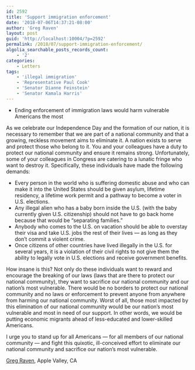 ```yaml
---
id: 2592
title: 'Support immigration enforcement'
date: '2018-07-06T14:37:21-08:00'
author: 'Greg Raven'
layout: post
guid: 'http://localhost:10004/?p=2592'
permalink: /2018/07/support-immigration-enforcement/
algolia_searchable_posts_records_count:
    - '2'
categories:
    - Letters
tags:
    - 'illegal immigration'
    - 'Representative Paul Cook'
    - 'Senator Dianne Feinstein'
    - 'Senator Kamala Harris'
---
```


- Ending enforcement of immigration laws would harm vulnerable Americans the most

As we celebrate our Independence Day and the formation of our nation, it is necessary to remember that we are part of a national community and that a growing, reckless movement aims to eliminate it. A nation exists to serve and protect those who belong to it. You and your colleagues have a duty to protect our national community and ensure it remains strong. Unfortunately, some of your colleagues in Congress are catering to a lunatic fringe who want to destroy it. Specifically, these individuals have made the following demands:

- Every person in the world who is suffering domestic abuse and who can make it into the United States should be given asylum, lifetime residency, a lifetime work permit and a pathway to become a voter in U.S. elections.
- Any illegal alien who has a baby born inside the U.S. (with the baby currently given U.S. citizenship) should not have to go back home because that would be “separating families.”
- Anybody who comes to the U.S. on vacation should be able to overstay their visa and take U.S. jobs the rest of their lives — as long as they don’t commit a violent crime.
- Once citizens of other countries have lived illegally in the U.S. for several years, it is a violation of their civil rights to not give them the ability to legally vote in U.S. elections and receive government benefits.

How insane is this? Not only do these individuals want to reward and encourage the breaking of our laws (laws that are there to protect our national community), they want to sacrifice our national community and our nation’s most vulnerable. There would be no borders to protect our national community and no laws or enforcement to prevent anyone from anywhere from harming our national community. Worst of all, those most impacted by this elimination of our national community would be our nation’s most vulnerable and most in need of our support. In other words, we would be putting economic migrants ahead of less-educated and lower-skilled Americans.

I urge you to stand up for all Americans — for all members of our national community — and fight this quixotic, ill-conceived effort to eliminate our national community and sacrifice our nation’s most vulnerable.

[Greg Raven](https://www.gregraven.org/), Apple Valley, CA